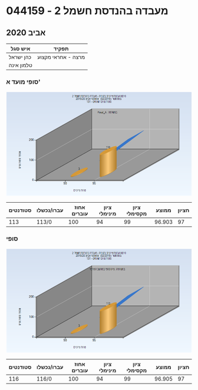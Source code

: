 # 044159 - מעבדה בהנדסת חשמל 2

## אביב 2020

| איש סגל | תפקיד |
| ---- | ---- |
| כהן ישראל | מרצה - אחראי מקצוע |
| טלמון אינה |  |

### סופי מועד א'

![201902 Final_A](201902/Final_A.png)

| סטודנטים | עברו/נכשלו | אחוז עוברים | ציון מינימלי | ציון מקסימלי | ממוצע | חציון |
| ---- | ---- | ---- | ---- | ---- | ---- | ---- |
| 113 | 113/0 | 100 | 94 | 99 | 96.903 | 97 |

### סופי

![201902 Finals](201902/Finals.png)

| סטודנטים | עברו/נכשלו | אחוז עוברים | ציון מינימלי | ציון מקסימלי | ממוצע | חציון |
| ---- | ---- | ---- | ---- | ---- | ---- | ---- |
| 116 | 116/0 | 100 | 94 | 99 | 96.905 | 97 |

